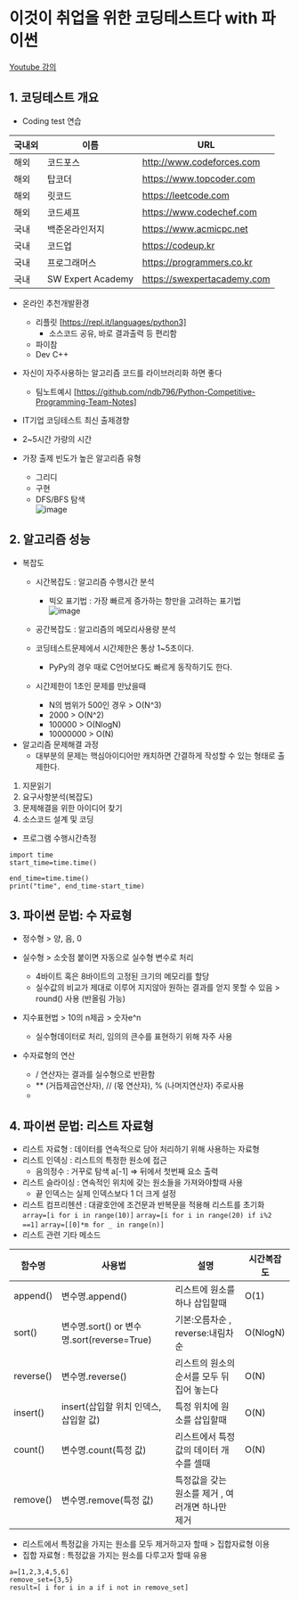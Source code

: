 # 이것이 취업을 위한 코딩테스트다 with 파이썬
[Youtube 강의](https://www.youtube.com/watch?v=Mf0pYO8VAZk&list=PLVsNizTWUw7H9_of5YCB0FmsSc-K44y81)

## 1. 코딩테스트 개요
- Coding test 연습

|국내외|이름|URL|
|---|---|---|
|해외|코드포스|http://www.codeforces.com|
|해외|탑코더|https://www.topcoder.com|
|해외|릿코드|https://leetcode.com|
|해외|코드셰프|https://www.codechef.com|
|국내|백준온라인저지|https://www.acmicpc.net|
|국내|코드업|https://codeup.kr|
|국내|프로그래머스|https://programmers.co.kr|
|국내|SW Expert Academy|https://swexpertacademy.com|

- 온라인 추천개발환경
  - 리플릿 [https://repl.it/languages/python3]
    - 소스코드 공유, 바로 결과출력 등 편리함
  - 파이참
  - Dev C++
- 자신이 자주사용하는 알고리즘 코드를 라이브러리화 하면 좋다
  - 팀노트예시 [https://github.com/ndb796/Python-Competitive-Programming-Team-Notes]

- IT기업 코딩테스트 최신 출제경향
 - 2~5시간 가량의 시간
 - 가장 출제 빈도가 높은 알고리즘 유형
   - 그리디
   - 구현
   - DFS/BFS 탐색\
  ![image](https://user-images.githubusercontent.com/70633080/123612405-773ca580-d83d-11eb-877b-fdd205a81174.png)

## 2. 알고리즘 성능
- 복잡도
  - 시간복잡도 : 알고리즘 수행시간 분석
    - 빅오 표기법 : 가장 빠르게 증가하는 항만을 고려하는 표기법\
    ![image](https://user-images.githubusercontent.com/70633080/123613201-309b7b00-d83e-11eb-9252-81e2f3b25c12.png)
  - 공간복잡도 : 알고리즘의 메모리사용량 분석
  - 코딩테스트문제에서 시간제한은 통상 1~5초이다.
    - PyPy의 경우 때로 C언어보다도 빠르게 동작하기도 한다.

  - 시간제한이 1초인 문제를 만났을때
    - N의 범위가 500인 경우 > O(N^3)
    - 2000 > O(N^2)
    - 100000 > O(NlogN)
    - 10000000 > O(N)
- 알고리즘 문제해결 과정
  - 대부분의 문제는 핵심아이디어만 캐치하면 간결하게 작성할 수 있는 형태로 출제한다.
1. 지문읽기 
2. 요구사항분석(복잡도)
3. 문제해결을 위한 아이디어 찾기
4. 소스코드 설계 및 코딩

- 프로그램 수행시간측정
```
import time
start_time=time.time()

end_time=time.time()
print("time", end_time-start_time)
```
## 3. 파이썬 문법: 수 자료형
- 정수형 > 양, 음, 0
- 실수형 > 소숫점 붙이면 자동으로 실수형 변수로 처리
  - 4바이트 혹은 8바이트의 고정된 크기의 메모리를 할당
  - 실수값의 비교가 제대로 이루어 지지않아 원하는 결과를 얻지 못할 수 있음 > round() 사용 (반올림 가능)
- 지수표현법 > 10의 n제곱 > 숫자e^n
  - 실수형데이터로 처리, 임의의 큰수를 표현하기 위해 자주 사용

- 수자료형의 연산
  - / 연산자는 결과를 실수형으로 반환함
  - ** (거듭제곱연산자), // (몫 연산자), % (나머지연산자) 주로사용
  - 
  
## 4. 파이썬 문법: 리스트 자료형
- 리스트 자료형 : 데이터를 연속적으로 담아 처리하기 위해 사용하는 자료형
- 리스트 인덱싱 : 리스트의 특정한 원소에 접근
  - 음의정수 : 거꾸로 탐색 a[-1] => 뒤에서 첫번째 요소 출력
- 리스트 슬라이싱 : 연속적인 위치에 갖는 원소들을 가져와야할때 사용
  - 끝 인덱스는 실제 인덱스보다 1 더 크게 설정
- 리스트 컴프리헨션 : 대괄호안에 조건문과 반복문을 적용해 리스트를 초기화
``` array=[i for i in range(10)] ```
``` array=[i for i in range(20) if i%2 ==1] ```
``` array=[[0]*m for _ in range(n)] ```
- 리스트 관련 기타 메소드

|함수명|사용법|설명|시간복잡도|
|---|---|---|---|
|append()|변수명.append()|리스트에 원소를 하나 삽입할때|O(1)|
|sort()|변수명.sort() or 변수명.sort(reverse=True)|기본:오름차순 , reverse:내림차순|O(NlogN)|
|reverse()|변수명.reverse()|리스트의 원소의 순서를 모두 뒤집어 놓는다|O(N)|
|insert()|insert(삽입할 위치 인덱스, 삽입할 값)|특정 위치에 원소를 삽입할때|O(N)|
|count()|변수명.count(특정 값)|리스트에서 특정값의 데이터 개수를 셀때|O(N)|
|remove()|변수명.remove(특정 값)|특정값을 갖는 원소를 제거 , 여러개면 하나만 제거|

- 리스트에서 특정값을 가지는 원소를 모두 제거하고자 할때 > 집합자료형 이용
- 집합 자료형 : 특정값을 가지는 원소를 다루고자 할때 유용
```
a=[1,2,3,4,5,6]
remove_set={3,5}
result=[ i for i in a if i not in remove_set]
```
